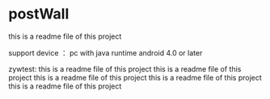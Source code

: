 # postWall
this is a readme file of this project

support device ：
	pc with java runtime
	android 4.0 or later

zywtest:
this is a readme file of this project
this is a readme file of this project
this is a readme file of this project
this is a readme file of this project
this is a readme file of this project
